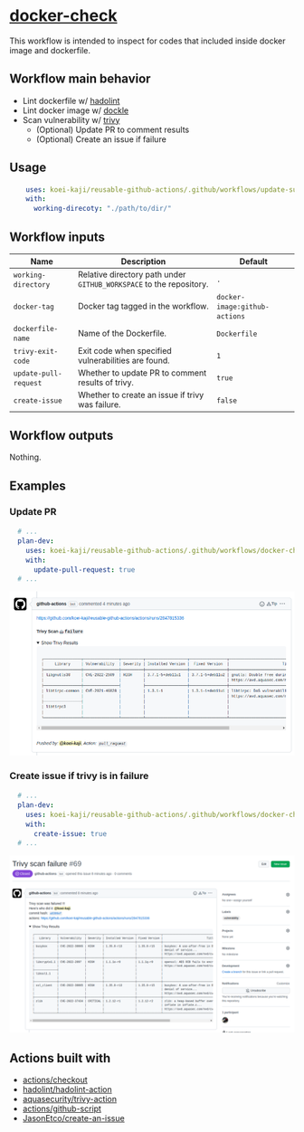 # [docker-check]

This workflow is intended to inspect for codes that included inside docker image and dockerfile.

## Workflow main behavior

- Lint dockerfile w/ [hadolint]
- Lint docker image w/ [dockle]
- Scan vulnerability w/ [trivy]
  - (Optional) Update PR to comment results
  - (Optional) Create an issue if failure

## Usage

```yaml
    uses: koei-kaji/reusable-github-actions/.github/workflows/update-submodules.yaml@{ref}
    with:
      working-direcoty: "./path/to/dir/"
```

## Workflow inputs

| Name                  | Description                                                         | Default                       |
| --------------------- | ------------------------------------------------------------------- | ----------------------------- |
| `working-directory`   | Relative directory path under `GITHUB_WORKSPACE` to the repository. | `.`                           |
| `docker-tag`          | Docker tag tagged in the workflow.                                  | `docker-image:github-actions` |
| `dockerfile-name`     | Name of the Dockerfile.                                             | `Dockerfile`                  |
| `trivy-exit-code`     | Exit code when specified vulnerabilities are found.                 | `1`                           |
| `update-pull-request` | Whether to update PR to comment results of trivy.                   | `true`                        |
| `create-issue`        | Whether to create an issue if trivy was failure.                    | `false`                       |

## Workflow outputs

Nothing.  

## Examples

### Update PR

```yaml
  # ...
  plan-dev:
    uses: koei-kaji/reusable-github-actions/.github/workflows/docker-check.yaml@{ref}
    with:
      update-pull-request: true
  # ...
```

![img](./img/docker_check_update_pr.png)

### Create issue if trivy is in failure

```yaml
  # ...
  plan-dev:
    uses: koei-kaji/reusable-github-actions/.github/workflows/docker-check.yaml@{ref}
    with:
      create-issue: true
  # ...
```

![img](./img/docker_check_create_issue.png)

## Actions built with

- [actions/checkout]
- [hadolint/hadolint-action]
- [aquasecurity/trivy-action]
- [actions/github-script]
- [JasonEtco/create-an-issue]

[docker-check]: ../.github/workflows/docker-check.yaml

[hadolint]: https://github.com/hadolint/hadolint
[dockle]: https://github.com/goodwithtech/dockle
[trivy]: https://github.com/aquasecurity/trivy

[actions/checkout]: https://github.com/marketplace/actions/checkout
[hadolint/hadolint-action]: https://github.com/marketplace/actions/hadolint-action?version=v2.0.0
[aquasecurity/trivy-action]: https://github.com/marketplace/actions/aqua-security-trivy
[actions/github-script]: https://github.com/marketplace/actions/github-script
[JasonEtco/create-an-issue]: https://github.com/marketplace/actions/create-an-issue